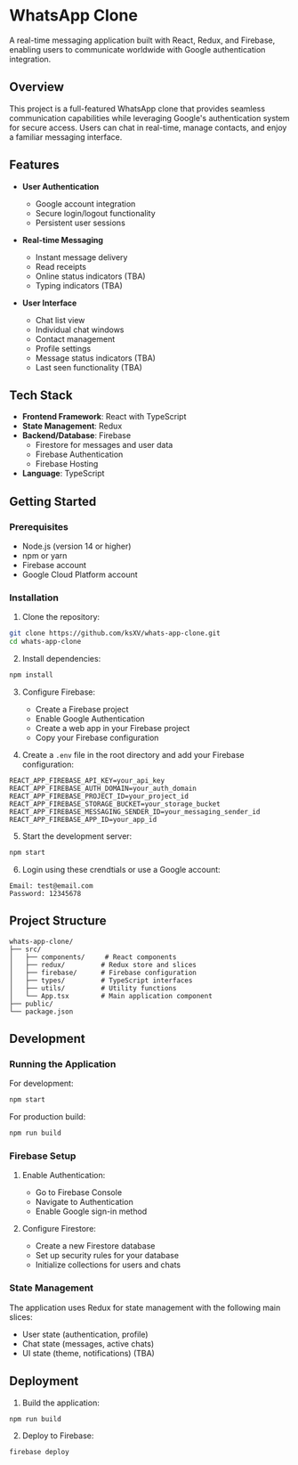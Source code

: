 # WhatsApp Clone

A real-time messaging application built with React, Redux, and Firebase, enabling users to communicate worldwide with Google authentication integration.

## Overview

This project is a full-featured WhatsApp clone that provides seamless communication capabilities while leveraging Google's authentication system for secure access. Users can chat in real-time, manage contacts, and enjoy a familiar messaging interface.

## Features

- **User Authentication**
  - Google account integration
  - Secure login/logout functionality
  - Persistent user sessions

- **Real-time Messaging**
  - Instant message delivery
  - Read receipts
  - Online status indicators (TBA)
  - Typing indicators (TBA)

- **User Interface**
  - Chat list view
  - Individual chat windows
  - Contact management
  - Profile settings
  - Message status indicators (TBA)
  - Last seen functionality (TBA)

## Tech Stack

- **Frontend Framework**: React with TypeScript
- **State Management**: Redux
- **Backend/Database**: Firebase
  - Firestore for messages and user data
  - Firebase Authentication
  - Firebase Hosting
- **Language**: TypeScript

## Getting Started

### Prerequisites

- Node.js (version 14 or higher)
- npm or yarn
- Firebase account
- Google Cloud Platform account

### Installation

1. Clone the repository:
```bash
git clone https://github.com/ksXV/whats-app-clone.git
cd whats-app-clone
```

2. Install dependencies:
```bash
npm install
```

3. Configure Firebase:
   - Create a Firebase project
   - Enable Google Authentication
   - Create a web app in your Firebase project
   - Copy your Firebase configuration

4. Create a `.env` file in the root directory and add your Firebase configuration:
```env
REACT_APP_FIREBASE_API_KEY=your_api_key
REACT_APP_FIREBASE_AUTH_DOMAIN=your_auth_domain
REACT_APP_FIREBASE_PROJECT_ID=your_project_id
REACT_APP_FIREBASE_STORAGE_BUCKET=your_storage_bucket
REACT_APP_FIREBASE_MESSAGING_SENDER_ID=your_messaging_sender_id
REACT_APP_FIREBASE_APP_ID=your_app_id
```

5. Start the development server:
```bash
npm start
```

6. Login using these crendtials or use a Google account:
```text
Email: test@email.com
Password: 12345678
```
## Project Structure

```
whats-app-clone/
├── src/
│   ├── components/     # React components
│   ├── redux/         # Redux store and slices
│   ├── firebase/      # Firebase configuration
│   ├── types/         # TypeScript interfaces
│   ├── utils/         # Utility functions
│   └── App.tsx        # Main application component
├── public/
└── package.json
```

## Development

### Running the Application

For development:
```bash
npm start
```

For production build:
```bash
npm run build
```

### Firebase Setup

1. Enable Authentication:
   - Go to Firebase Console
   - Navigate to Authentication
   - Enable Google sign-in method

2. Configure Firestore:
   - Create a new Firestore database
   - Set up security rules for your database
   - Initialize collections for users and chats

### State Management

The application uses Redux for state management with the following main slices:
- User state (authentication, profile)
- Chat state (messages, active chats)
- UI state (theme, notifications) (TBA)

## Deployment

1. Build the application:
```bash
npm run build
```

2. Deploy to Firebase:
```bash
firebase deploy
```
